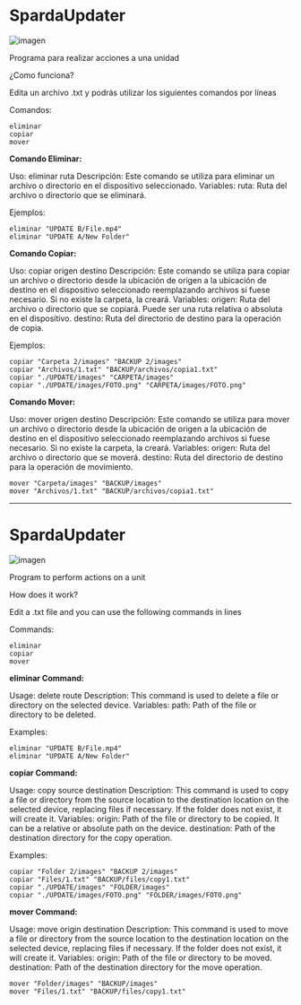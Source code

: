 # SpardaUpdater

![imagen](https://github.com/SpardaHunter/SpardaUpdater/assets/155873668/9da8d587-de58-4c7c-9bee-7ae8474b03dd)


Programa para realizar acciones a una unidad

¿Como funciona?

Edita un archivo .txt y podrás utilizar los siguientes comandos por líneas

Comandos:

```
eliminar
copiar
mover
```

**Comando Eliminar:**

Uso: eliminar ruta
    Descripción: Este comando se utiliza para eliminar un archivo o directorio en el dispositivo seleccionado.
    Variables:
        ruta: Ruta del archivo o directorio que se eliminará. 
		
Ejemplos:
```
eliminar "UPDATE B/File.mp4"
eliminar "UPDATE A/New Folder"
```


**Comando Copiar:**

Uso: copiar origen destino
    Descripción: Este comando se utiliza para copiar un archivo o directorio desde la ubicación de origen a la ubicación de destino en el dispositivo seleccionado reemplazando archivos si fuese necesario. Si no existe la carpeta, la creará.
    Variables:
        origen: Ruta del archivo o directorio que se copiará. Puede ser una ruta relativa o absoluta en el dispositivo.
        destino: Ruta del directorio de destino para la operación de copia. 

Ejemplos:
```
copiar "Carpeta 2/images" "BACKUP 2/images"
copiar "Archivos/1.txt" "BACKUP/archivos/copia1.txt"
copiar "./UPDATE/images" "CARPETA/images"
copiar "./UPDATE/images/FOTO.png" "CARPETA/images/FOTO.png"
```


**Comando Mover:**

Uso: mover origen destino
    Descripción: Este comando se utiliza para mover un archivo o directorio desde la ubicación de origen a la ubicación de destino en el dispositivo seleccionado reemplazando archivos si fuese necesario. Si no existe la carpeta, la creará.
    Variables:
        origen: Ruta del archivo o directorio que se moverá. 
        destino: Ruta del directorio de destino para la operación de movimiento.
		
```
mover "Carpeta/images" "BACKUP/images"
mover "Archivos/1.txt" "BACKUP/archivos/copia1.txt"
```

--------

# SpardaUpdater

![imagen](https://github.com/SpardaHunter/SpardaUpdater/assets/155873668/9da8d587-de58-4c7c-9bee-7ae8474b03dd)

Program to perform actions on a unit

How does it work?

Edit a .txt file and you can use the following commands in lines

Commands:

```
eliminar
copiar
mover
```

**eliminar Command:**

Usage: delete route
     Description: This command is used to delete a file or directory on the selected device.
     Variables:
         path: Path of the file or directory to be deleted.

Examples:
```
eliminar "UPDATE B/File.mp4"
eliminar "UPDATE A/New Folder"
```


**copiar Command:**

Usage: copy source destination
     Description: This command is used to copy a file or directory from the source location to the destination location on the selected device, replacing files if necessary. If the folder does not exist, it will create it.
     Variables:
         origin: Path of the file or directory to be copied. It can be a relative or absolute path on the device.
         destination: Path of the destination directory for the copy operation.

Examples:
```
copiar "Folder 2/images" "BACKUP 2/images"
copiar "Files/1.txt" "BACKUP/files/copy1.txt"
copiar "./UPDATE/images" "FOLDER/images"
copiar "./UPDATE/images/FOTO.png" "FOLDER/images/FOTO.png"
```


**mover Command:**

Usage: move origin destination
     Description: This command is used to move a file or directory from the source location to the destination location on the selected device, replacing files if necessary. If the folder does not exist, it will create it.
     Variables:
         origin: Path of the file or directory to be moved.
         destination: Path of the destination directory for the move operation.


```
mover "Folder/images" "BACKUP/images"
mover "Files/1.txt" "BACKUP/files/copy1.txt"
```


